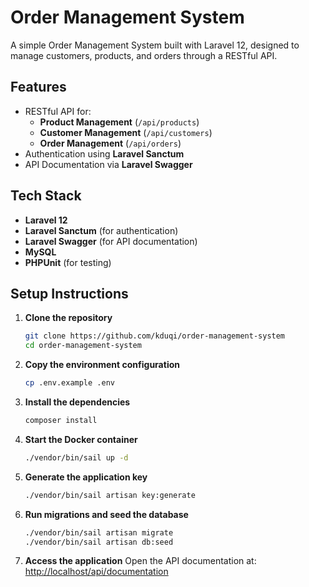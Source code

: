 # Order Management System

A simple Order Management System built with Laravel 12, designed to manage customers, products, and orders through a RESTful API.

## Features

- RESTful API for:
  - **Product Management** (`/api/products`)
  - **Customer Management** (`/api/customers`)
  - **Order Management** (`/api/orders`)
- Authentication using **Laravel Sanctum**
- API Documentation via **Laravel Swagger**

## Tech Stack

- **Laravel 12**
- **Laravel Sanctum** (for authentication)
- **Laravel Swagger** (for API documentation)
- **MySQL**
- **PHPUnit** (for testing)

## Setup Instructions

1. **Clone the repository**
   ```bash
   git clone https://github.com/kduqi/order-management-system
   cd order-management-system
   ```

2. **Copy the environment configuration**
   ```bash
   cp .env.example .env
   ```

3. **Install the dependencies**
   ```bash
   composer install
   ```

4. **Start the Docker container**
   ```bash
   ./vendor/bin/sail up -d
   ```

5. **Generate the application key**
   ```bash
   ./vendor/bin/sail artisan key:generate
   ```

6. **Run migrations and seed the database**
   ```bash
   ./vendor/bin/sail artisan migrate
   ./vendor/bin/sail artisan db:seed
   ```

7. **Access the application**
   Open the API documentation at:  
   [http://localhost/api/documentation](http://localhost/api/documentation)